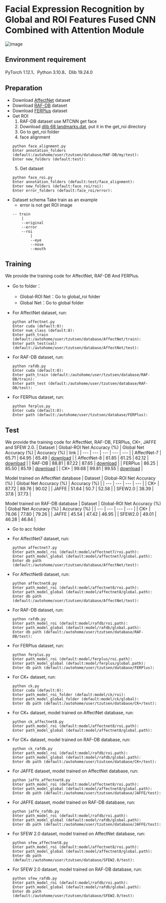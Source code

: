 # Facial Expression Recognition by Global and ROI Features Fused CNN Combined with Attention Module

![image](https://github.com/tzu-tsen/code/assets/141349020/0c41c923-963e-4100-b6cc-6e6c354ef77e)

## Environment requirement
PyTorch 1.12.1、Python 3.10.8、Dlib 19.24.0

## Preparation
* Download [AffectNet](http://mohammadmahoor.com/affectnet/) dataset
* Download [RAF-DB](http://www.whdeng.cn/raf/model1.html) dataset
* Download [FERPlus](https://github.com/Microsoft/FERPlus) dataset
* Get ROI
  1. RAF-DB dataset use MTCNN get face
  2. Download [dlib 68 landmarks.dat](https://drive.google.com/file/d/1r-iq7F3u0VCQIedr43TD8iADF9UAxjTT/view?usp=drive_link), put it in the get_roi directory
  3. Go to get_roi folder
  4. face alignment
    ```
    python face_alignment.py 
    Enter annotation_folders (default:/autohome/user/tzutsen/database/RAF-DB/my/test): 
    Enter new_folders (default:test):
    ```
  5. Get dataset
    ```
    python face_roi.py 
    Enter annotation_folders (default:test/face_alignment): 
    Enter new_folders (default:face_roi/roi): 
    Enter error_folders (default:face_roi/error):
    ```
* Dataset schema
    Take train as an example
    * error is not get ROI image
    ```
    -- train
        |
        --original
        --error
        --roi
            |
            --eye
            --nose
            --mouth 
    ```

## Training
We provide the training code for AffectNet, RAF-DB And FERPlus.

* Go to folder：
    * Global-ROI Net：Go to global_roi folder
    * Global Net：Go to global folder

* For AffectNet dataset, run:
    ```
    python affectnet.py 
    Enter cuda (default:0): 
    Enter num_class (default:8): 
    Enter path_train (default:/autohome/user/tzutsen/database/AffectNet/train): 
    Enter path_test(val) (default:/autohome/user/tzutsen/database/AffectNet/test):
    ```

* For RAF-DB dataset, run:
    ```
    python rafdb.py
    Enter cuda (default:0): 
    Enter path_train (default:/autohome/user/tzutsen/database/RAF-DB/train): 
    Enter path_test (default:/autohome/user/tzutsen/database/RAF-DB/test): 
    ```

* For FERPlus dataset, run:
    ```
    python ferplus.py 
    Enter cuda (default:0): 
    Enter path (default:/autohome/user/tzutsen/database/FERPlus): 
    ```
	
## Test
We provide the training code for AffectNet, RAF-DB, FERPlus, CK+, JAFFE and SFEW 2.0.
| Dataset   | Global-ROI Net Accuracy (%)	| Global Net Accuracy (%) |	Accuracy (%)	| link |
| --- | --- | --- | --- | --- |
| AffectNet-7   | 65.71	| 64.95	| 65.49	| [download](https://drive.google.com/drive/folders/1bzdB46-KbbzEFQWyqQAcGh7a7RMq_zfd?usp=sharing) |
| AffectNet-8   | 61.85	| 61.25	| 62.12	| [download](https://drive.google.com/drive/folders/1Y1aDynHIoF60qIwmIvkqrepON-CctJNy?usp=sharing) |
| RAF-DB        | 88.81	| 87.22	| 87.65	| [download](https://drive.google.com/drive/folders/1a_MaEgAp4WjAbnrAx5pHFq2ckShj7ldp?usp=sharing) |
| FERPlus       | 86.25	| 85.50	| 85.19	| [download](https://drive.google.com/drive/folders/1oT66YrNeevVqzaFdmXXdeZYLLS0YPq_9?usp=sharing) |
| CK+           | 99.68	| 99.81	| 99.55	| [download](https://drive.google.com/drive/folders/1MDzkws9jk20FUBPZDZ2V0ux1lzaF34d8?usp=sharing) |

Model trained on AffectNet database
| Dataset |	Global-ROI Net Accuracy (%) |	Global Net Accuracy (%) |	Accuracy (%) |
| --- | --- | --- | --- |
| CK+     |	87.72 |	89.76   |   90.02   |
| JAFFE   |	51.64 |	50.7    |	52.58   |
| SFEW2.0 |	38.39 |	37.8    |	37.73   |

Model trained on RAF-DB database
| Dataset |	Global-ROI Net Accuracy (%) |	Global Net Accuracy (%) |	Accuracy (%) |
| --- | --- | --- | --- |
| CK+     | 78.06	| 77.80	| 79.26 | 
| JAFFE	  | 45.54	| 47.42	| 46.95 |
| SFEW2.0	| 49.01	| 46.28	| 46.84 | 


* Go to acc folder

* For AffectNet7 dataset, run:
    ```
    python affectnet7.py 
    Enter path_model_roi (default:model/affectnet7/roi.path): 
    Enter path_model_global (default:model/affectnet7/global.path): 
    Enter db path (default:/autohome/user/tzutsen/database/AffectNet/test): 
    ```

* For AffectNet8 dataset, run:
    ```
    python affectnet8.py 
    Enter path_model_roi (default:model/affectnet8/roi.path): 
    Enter path_model_global (default:model/affectnet8/global.path): 
    Enter db path (default:/autohome/user/tzutsen/database/AffectNet/test): 
    ```

* For RAF-DB dataset, run:
    ```
    python rafdb.py 
    Enter path_model_roi (default:model/rafdb/roi.path): 
    Enter path_model_global (default:model/rafdb/global.path): 
    Enter db path (default:/autohome/user/tzutsen/database/RAF-DB/test): 
    ```

* For FERPlus dataset, run:
    ```
    python ferplus.py 
    Enter path_model_roi (default:model/ferplus/roi.path): 
    Enter path_model_global (default:model/ferplus/global.path): 
    Enter db path (default:/autohome/user/tzutsen/database/FERPlus): 
    ```

* For CK+ dataset, run:
    ```
    python ck.py
    Enter cuda (default:0): 
    Enter path_model_roi_folder (default:model/ck/roi): 
    Enter path_model_global_folder (default:model/ck/global): 
    Enter db path (default:/autohome/user/tzutsen/database/CK+/test):     
    ```

* For CK+ dataset, model trained on AffectNet database, run:
    ```
    python ck_affectnet8.py 
    Enter path_model_roi (default:model/affectnet8/roi.path): 
    Enter path_model_global (default:model/affectnet8/global.path): 
    ```

* For CK+ dataset, model trained on RAF-DB database, run:
    ```
    python ck_rafdb.py 
    Enter path_model_roi (default:model/rafdb/roi.path): 
    Enter path_model_global (default:model/rafdb/global.path): 
    Enter db path (default:/autohome/user/tzutsen/database/CK+/test): 
    ```

* For JAFFE dataset, model trained on AffectNet database, run:
    ```
    python jaffe_affectnet8.py 
    Enter path_model_roi (default:model/affectnet8/roi.path): 
    Enter path_model_global (default:model/affectnet8/global.path): 
    Enter db path (default:/autohome/user/tzutsen/database/JAFFE/test):
    ```

* For JAFFE dataset, model trained on RAF-DB database, run:
    ```
    python jaffe_rafdb.py 
    Enter path_model_roi (default:model/rafdb/roi.path): 
    Enter path_model_global (default:model/rafdb/global.path): 
    Enter db path (default:/autohome/user/tzutsen/database/JAFFE/test): 
    ```

* For SFEW 2.0 dataset, model trained on AffectNet database, run:
    ```
    python sfew_affectnet8.py 
    Enter path_model_roi (default:model/affectnet8/roi.path): 
    Enter path_model_global (default:model/affectnet8/global.path): 
    Enter db path (default:/autohome/user/tzutsen/database/SFEW2.0/test):
    ```

* For SFEW 2.0 dataset, model trained on RAF-DB database, run:
    ```
    python sfew_rafdb.py 
    Enter path_model_roi (default:model/rafdb/roi.path): 
    Enter path_model_global (default:model/rafdb/global.path): 
    Enter db path (default:/autohome/user/tzutsen/database/SFEW2.0/test):
    ``` 